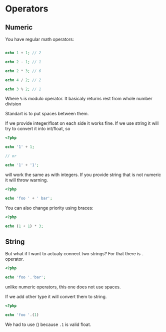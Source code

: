 # Operators

## Numeric

You have regular math operators:

```php

echo 1 + 1; // 2

echo 2 - 1; // 1

echo 2 * 3; // 6

echo 4 / 2; // 2

echo 3 % 2; // 1
```

Where `%` is modulo operator. It basicaly returns rest from whole number division

Standart is to put spaces between them.

If we provide integer/float on each side it works fine. If we use string it will try to convert it into int/float, so

```php
<?php

echo '1' + 1;

// or

echo '1' + '1';

```

will work the same as with integers. If you provide string that is not numeric it will throw warning.

```php
<?php

echo 'foo ' + ' bar';
```

You can also change priority using braces:

```php
<?php

echo (1 + 1) * 3;
```
## String

But what if I want to actualy connect two strings? For that there is `.` operator.

```php
<?php

echo 'foo '.'bar';

```

unlike numeric operators, this one does not use spaces.

If we add other type it will convert them to string.

```php
<?php

echo 'foo '.(1)
```

We had to use () because `.1` is valid float.
